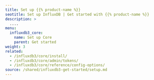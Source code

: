 ```yaml
---
title: Set up {{% product-name %}}
seotitle: Set up InfluxDB | Get started with {{% product-name %}}
description: >
  ....
menu:
  influxdb3_core:
    name: Set up Core
    parent: Get started
weight: 3
related:
  - /influxdb3/core/install/
  - /influxdb3/core/admin/tokens/
  - /influxdb3/core/reference/config-options/
source: /shared/influxdb3-get-started/setup.md
---
```


<!-- 
The content of this page is at
// SOURCE content/shared/influxdb3-get-started/setup.md
-->
